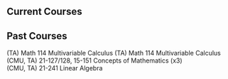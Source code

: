 ## Current Courses



## Past Courses

(TA) Math 114 Multivariable Calculus
(TA) Math 114 Multivariable Calculus\
(CMU, TA) 21-127/128, 15-151 Concepts of Mathematics (x3)\
(CMU, TA) 21-241 Linear Algebra
